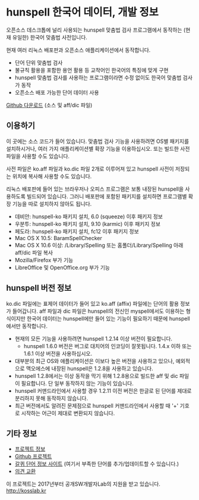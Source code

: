# hunspell 한국어 데이터, 개발 정보

오픈소스 데스크톱에 널리 사용되는 hunspell 맞춤법 검사 프로그램에서 동작하는 (현재 유일한) 한국어 맞춤법 사전입니다.

현재 여러 리눅스 배포판과 오픈소스 애플리케이션에서 동작합니다. 

 * 단어 단위 맞춤법 검사
 * 불규칙 활용을 포함한 용언 활용 등 교착어인 한국어의 특징에 맞게 구현
 * hunspell 맞춤법 검사를 사용하는 프로그램이라면 수정 없이도 한국어 맞춤법 검사가 동작
 * 오픈소스 배포 가능한 단어 데이터 사용

[Github 다운로드](https://github.com/spellcheck-ko/hunspell-dict-ko/releases) (소스 및 aff/dic 파일)

## 이용하기

이 곳에는 소스 코드가 들어 있습니다. 맞춤법 검사 기능을 사용하려면
OS별 패키지를 설치하시거나, 여러 가지 애플리케이션별 확장 기능을
이용하십시오. 또는 빌드한 사전 파일을 사용할 수도 있습니다.

사전 파일은 ko.aff 파일과 ko.dic 파일 2개로 이루어져 있고 hunspell
사전이 저장되는 위치에 복사해 사용할 수도 있습니다.

리눅스 배포판에 들어 있는 브라우저나 오피스 프로그램은 보통 내장된
hunspell을 사용하도록 빌드되어 있습니다. 그러니 배포판에 포함된
패키지를 설치하면 프로그램별 확장 기능을 따로 설치하지 않아도 됩니다.

 * 데비안: hunspell-ko 패키지 설치, 6.0 (squeeze) 이후 패키지 정보
 * 우분투: hunspell-ko 패키지 설치, 9.10 (karmic) 이후 패키지 정보
 * 페도라: hunspell-ko 패키지 설치, fc12 이후 패키지 정보
 * Mac OS X 10.5: BaramSpellChecker
 * Mac OS X 10.6 이상: /Library/Spelling 또는 홈폴더/Library/Spelling 아래 aff/dic 파일 복사 
 * Mozilla/Firefox 부가 기능
 * LibreOffice 및 OpenOffice.org 부가 기능 

## hunspell 버전 정보

ko.dic 파일에는 표제어 데이터가 들어 있고 ko.aff (affix) 파일에는
단어의 활용 정보가 들어갑니다. aff 파일과 dic 파일은 hunspell의 전신인
myspell에서도 이용하는 형식이지만 한국어 데이터는 hunspell에만 들어
있는 기능이 필요하기 때문에 hunspell에서만 동작합니다.

 * 현재의 모든 기능을 사용하려면 hunspell 1.2.14 이상 버전이 필요합니다.
   * hunspell 1.6.0 버전은 버그로 대치어의 인코딩이 잘못됩니다. 1.4.x 이하 또는 1.6.1 이상 버전을 사용하십시오.
 * 대부분의 최근 OS와 애플리케이션은 이보다 높은 버전을 사용하고 있으나, 예외적으로 맥오에스에 내장된 hunspell은 1.2.8을 사용하고 있습니다.
 * hunspell 1.2.8에서는 이상 동작을 막기 위해 1.2.8용으로 빌드한 aff 및 dic 파일이 필요합니다. 단 일부 동작하지 않는 기능이 있습니다.
 * hunspell 커맨드라인에서 사용할 경우 1.2.11 이전 버전은 한글로 된 단어를 제대로 분리하지 못해 동작하지 않습니다.
 * 최근 버전에서도 알려진 문제점으로 hunspell 커맨드라인에서 사용할 때 '+' 기호로 시작하는 어근이 제대로 변환되지 않습니다.

## 기타 정보

 * [프로젝트 정보](https://spellcheck-ko.github.io/)
 * [Github 프로젝트](https://github.com/spellcheck-ko/hunspell-dict-ko/)
 * [갈퀴 단어 정보 사이트](https://galkwi.pyok.org/) (여기서 부족한 단어를 추가/업데이트할 수 있습니다.)
 * [의견 교환](https://groups.google.com/group/spellcheck-ko)

이 프로젝트는 2017년부터 공개SW개발자Lab의 지원을 받고 있습니다.
<http://kosslab.kr>
